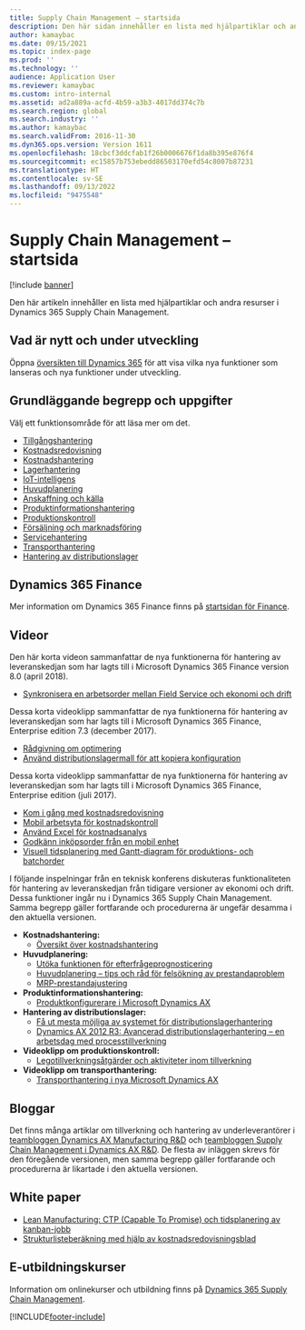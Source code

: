 ```yaml
---
title: Supply Chain Management – startsida
description: Den här sidan innehåller en lista med hjälpartiklar och andra resurser för funktionerna i Supply Chain Management.
author: kamaybac
ms.date: 09/15/2021
ms.topic: index-page
ms.prod: ''
ms.technology: ''
audience: Application User
ms.reviewer: kamaybac
ms.custom: intro-internal
ms.assetid: ad2a889a-acfd-4b59-a3b3-4017dd374c7b
ms.search.region: global
ms.search.industry: ''
ms.author: kamaybac
ms.search.validFrom: 2016-11-30
ms.dyn365.ops.version: Version 1611
ms.openlocfilehash: 18cbcf3ddcfab1f26b0006676f1da8b395e876f4
ms.sourcegitcommit: ec15857b753ebedd86503170efd54c8007b87231
ms.translationtype: HT
ms.contentlocale: sv-SE
ms.lasthandoff: 09/13/2022
ms.locfileid: "9475548"
---
```

# <a name="supply-chain-management-home-page"></a>Supply Chain Management – startsida

[!include [banner](includes/banner.md)]

Den här artikeln innehåller en lista med hjälpartiklar och andra resurser i Dynamics 365 Supply Chain Management.

## <a name="whats-new-and-in-development"></a>Vad är nytt och under utveckling

Öppna [översikten till Dynamics 365](https://roadmap.dynamics.com/) för att visa vilka nya funktioner som lanseras och nya funktioner under utveckling.

## <a name="core-concepts-and-tasks"></a>Grundläggande begrepp och uppgifter

Välj ett funktionsområde för att läsa mer om det.

- [Tillgångshantering](asset-management/index.md)
- [Kostnadsredovisning](../finance/cost-accounting/cost-accounting-home-page.md)
- [Kostnadshantering](cost-management/cost-management-home-page.md)  
- [Lagerhantering](inventory/inventory-home-page.md)
- [IoT-intelligens](iot/iot-intelligence-home-page.md)
- [Huvudplanering](master-planning/master-planning-home-page.md)
- [Anskaffning och källa](procurement/procurement-sourcing-overview.md)
- [Produktinformationshantering](pim/product-information.md)
- [Produktionskontroll](production-control/production-process-overview.md)
- [Försäljning och marknadsföring](sales-marketing/overview-sales-marketing.md)
- [Servicehantering](service-management/service-management-home-page.md)
- [Transporthantering](transportation/transportation-management-overview.md)
- [Hantering av distributionslager](warehousing/warehouse-configuration.md)

## <a name="dynamics-365-finance"></a>Dynamics 365 Finance

Mer information om Dynamics 365 Finance finns på [startsidan för Finance](../finance/index.md).

## <a name="videos"></a>Videor

Den här korta videon sammanfattar de nya funktionerna för hantering av leveranskedjan som har lagts till i Microsoft Dynamics 365 Finance version 8.0 (april 2018).

- [Synkronisera en arbetsorder mellan Field Service och ekonomi och drift](https://youtu.be/hAB4TDVMjxU)

Dessa korta videoklipp sammanfattar de nya funktionerna för hantering av leveranskedjan som har lagts till i Microsoft Dynamics 365 Finance, Enterprise edition 7.3 (december 2017).

- [Rådgivning om optimering](https://www.youtube.com/watch?v=MRsAzgFCUSQ&t=4s)
- [Använd distributionslagermall för att kopiera konfiguration](https://www.youtube.com/watch?v=K2WIfFlqJYs&feature=youtu.be)

Dessa korta videoklipp sammanfattar de nya funktionerna för hantering av leveranskedjan som har lagts till i Microsoft Dynamics 365 Finance, Enterprise edition (juli 2017).

- [Kom i gång med kostnadsredovisning](https://youtu.be/1pUDtJQZ8FU)
- [Mobil arbetsyta för kostnadskontroll](https://youtu.be/imsuTg8rUVk)
- [Använd Excel för kostnadsanalys](https://youtu.be/-HKHYdClvx8)
- [Godkänn inköpsorder från en mobil enhet](https://youtu.be/gZ-gOlJe7H8)
- [Visuell tidsplanering med Gantt-diagram för produktions- och batchorder](https://youtu.be/BtbuShkGj4I)

I följande inspelningar från en teknisk konferens diskuteras funktionaliteten för hantering av leveranskedjan från tidigare versioner av ekonomi och drift. Dessa funktioner ingår nu i Dynamics 365 Supply Chain Management. Samma begrepp gäller fortfarande och procedurerna är ungefär desamma i den aktuella versionen.

- **Kostnadshantering:**
  - [Översikt över kostnadshantering](https://www.youtube.com/watch?v=vXzlC-mOBcg&feature=youtu.be)
- **Huvudplanering:**
  - [Utöka funktionen för efterfrågeprognosticering](https://www.youtube.com/watch?v=4OIKIXLiNjI&feature=youtu.be)
  - [Huvudplanering – tips och råd för felsökning av prestandaproblem](https://youtu.be/7v8BPmEs9Dg)
  - [MRP-prestandajustering](https://youtu.be/RLXybx20B5o)
- **Produktinformationshantering:**
  - [Produktkonfigurerare i Microsoft Dynamics AX](https://youtu.be/zotrj3SbCl4)
- **Hantering av distributionslager:**
  - [Få ut mesta möjliga av systemet för distributionslagerhantering](https://www.youtube.com/watch?v=--_didmZKHo&t=10s)
  - [Dynamics AX 2012 R3: Avancerad distributionslagerhantering – en arbetsdag med processtillverkning](https://www.youtube.com/embed/QUxXUrN-7n4)
- **Videoklipp om produktionskontroll:**
  - [Legotillverkningsåtgärder och aktiviteter inom tillverkning](https://youtu.be/y1jrd3A_k70)
- **Videoklipp om transporthantering:**
  - [Transporthantering i nya Microsoft Dynamics AX](https://youtu.be/jgmTgJIgEFQ)

## <a name="blogs"></a>Bloggar

Det finns många artiklar om tillverkning och hantering av underleverantörer i [teambloggen Dynamics AX Manufacturing R&D](/archive/blogs/axmfg/) och [teambloggen Supply Chain Management i Dynamics AX R&D](https://blogs.msdn.microsoft.com/dynamicsaxscm/). De flesta av inläggen skrevs för den föregående versionen, men samma begrepp gäller fortfarande och procedurerna är likartade i den aktuella versionen.

## <a name="white-papers"></a>White paper

- [Lean Manufacturing: CTP (Capable To Promise) och tidsplanering av kanban-jobb](/dynamics/s-e/)
- [Strukturlisteberäkning med hjälp av kostnadsredovisningsblad](https://www.microsoft.com/download/details.aspx?id=101937)

## <a name="elearning-courses"></a>E-utbildningskurser

Information om onlinekurser och utbildning finns på [Dynamics 365 Supply Chain Management](/learn/browse/?products=dynamics-scm&resource_type=learning+path).

[!INCLUDE[footer-include](../includes/footer-banner.md)]

